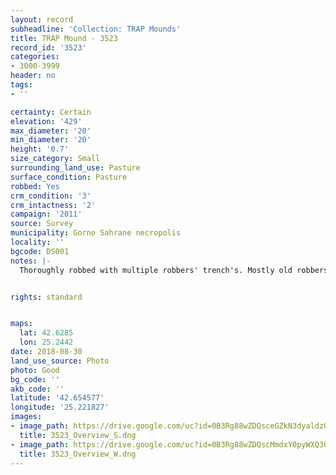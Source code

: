 ```yaml
---
layout: record
subheadline: 'Collection: TRAP Mounds'
title: TRAP Mound - 3523
record_id: '3523'
categories:
- 3000-3999
header: no
tags:
- ''

certainty: Certain
elevation: '429'
max_diameter: '20'
min_diameter: '20'
height: '0.7'
size_category: Small
surrounding_land_use: Pasture
surface_condition: Pasture
robbed: Yes
crm_condition: '3'
crm_intactness: '2'
campaign: '2011'
source: Survey
municipality: Gorno Sahrane necropolis
locality: ''
bgcode: DS001
notes: |-
  Thoroughly robbed with multiple robbers' trench's. Mostly old robbers' trench's.


rights: standard


maps:
  lat: 42.6285
  lon: 25.2442
date: 2018-08-30
land_use_source: Photo
photo: Good
bg_code: ''
akb_code: ''
latitude: '42.654577'
longitude: '25.221827'
images:
- image_path: https://drive.google.com/uc?id=0B3Rg88wZDQsceGZkN3dyaldzUVU
  title: 3523_Overview_S.dng
- image_path: https://drive.google.com/uc?id=0B3Rg88wZDQscMmdxY0pyWXQ3UlE
  title: 3523_Overview_W.dng
---
```

